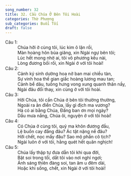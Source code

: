 ```yaml
---
song_number: 32
title: 32. Cầu Chúa Ở Bên Tôi Hoài
categories: Thờ Phượng
sub_categories: Buổi Tối
draft: false
---
```

<dl><dt>Câu 1:</dt><dd data-verse="1">Chúa hỡi ở cùng tôi, lúc kim ô lặn rồi, <br/>Màn hoàng hôn bủa giăng, xin Ngài ngự bên tôi; <br/>Lúc hết mong nhờ ai, tôi vô phương kêu nài, <br/>Lòng đương bối rối, xin Ngài ở với tôi hoài! </dd><dt>Câu 2:</dt><dd data-verse="2">Cảnh ký sinh dường hoa nở ban mai chiều tàn, <br/>Sự vinh hoa thế gian giấc hoàng lương mau tan; <br/>Cảnh bể dâu, tuồng hưng vong xung quanh thân nầy, <br/>Ngài đâu đổi thay, xin cùng ở với tôi hoài. </dd><dt>Câu 3:</dt><dd data-verse="3">Hỡi Chúa, tôi cần Chúa ở bên tôi thường thường, <br/>Ngoài ra ân điển Chúa, lấy gì địch ma vương? <br/>Há có ai bằng Chúa, Đấng ban ơn mọi ngày? <br/>Dầu mưa nắng, Chúa ôi, nguyện ở với tôi hoài! </dd><dt>Câu 4:</dt><dd data-verse="4">Có Chúa ở cùng tôi, quỷ ma khôn đương đầu, <br/>Lệ buồn cay đắng đâu? Ác tật nặng nề đâu? <br/>Hỡi chết, nọc mầy đâu? Sao mộ phần cô tịch? <br/>Ngài luôn ở với tôi, hằng quét hết quân nghịch! </dd><dt>Câu 5:</dt><dd data-verse="5">Chúa lấy thập tự đưa dẫn tôi khi qua đời, <br/>Bật soi trong tối, dắt tôi vào nơi nghỉ ngơi; <br/>Ánh sáng thiên đàng soi, tan âm u đêm dài, <br/>Hoặc khi sống, chết, xin Ngài ở với tôi hoài! </dd></dl>